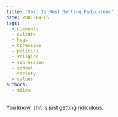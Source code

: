 ```yaml
---
title: 'Shit Is Just Getting Ridiculous'
date: 2001-04-05
tags:
  - comments
  - culture
  - hugs
  - opression
  - politics
  - religion
  - repression
  - school
  - society
  - values
authors:
  - miles
---
```


You know, shit is just getting [ridiculous](http://www.foxnews.com/national/022101/school_hugs.sml).
